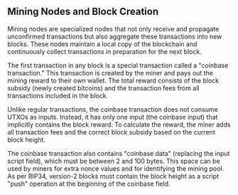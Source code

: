 ## Mining Nodes and Block Creation

Mining nodes are specialized nodes that not only receive and propagate unconfirmed transactions but also aggregate these transactions into new blocks. These nodes maintain a local copy of the blockchain and continuously collect transactions in preparation for the next block.

The first transaction in any block is a special transaction called a "coinbase transaction." This transaction is created by the miner and pays out the mining reward to their own wallet. The total reward consists of the block subsidy (newly created bitcoins) and the transaction fees from all transactions included in the block.

Unlike regular transactions, the coinbase transaction does not consume UTXOs as inputs. Instead, it has only one input (the coinbase input) that implicitly contains the block reward. To calculate the reward, the miner adds all transaction fees and the correct block subsidy based on the current block height.

The coinbase transaction also contains "coinbase data" (replacing the input script field), which must be between 2 and 100 bytes. This space can be used by miners for extra nonce values and for identifying the mining pool. As per BIP34, version-2 blocks must contain the block height as a script "push" operation at the beginning of the coinbase field.